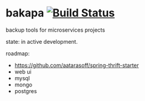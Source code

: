 # bakapa [![Build Status](https://travis-ci.org/akaGelo/bakapa.svg?branch=master)](https://travis-ci.org/akaGelo/bakapa)
backup tools for microservices projects 



state: in active development.

roadmap:
* https://github.com/aatarasoff/spring-thrift-starter 
* web ui
* mysql
* mongo
* postgres


